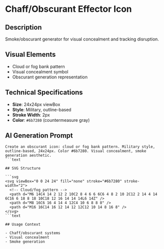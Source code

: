# Chaff/Obscurant Effector Icon

## Description

Smoke/obscurant generator for visual concealment and tracking disruption.

## Visual Elements

- Cloud or fog bank pattern
- Visual concealment symbol
- Obscurant generation representation

## Technical Specifications

- **Size**: 24x24px viewBox
- **Style**: Military, outline-based
- **Stroke Width**: 2px
- **Color**: `#6b7280` (countermeasure gray)

## AI Generation Prompt

```text
Create an obscurant icon: cloud or fog bank pattern. Military style, outline-based, 24x24px. Color #6b7280. Visual concealment, smoke generation aesthetic.
```text

## SVG Structure

```svg
<svg viewBox="0 0 24 24" fill="none" stroke="#6b7280" stroke-width="2">
  <!-- Cloud/fog pattern -->
  <path d="M6 14C4 14 2 12 2 10C2 8 4 6 6 6C6 4 8 2 10 2C12 2 14 4 14 6C16 6 18 8 18 10C18 12 16 14 14 14L6 14Z" />
  <path d="M8 16C6 16 4 14 4 12C4 10 6 8 8 8" />
  <path d="M16 16C14 16 12 14 12 12C12 10 14 8 16 8" />
</svg>
```text

## Usage Context

- Chaff/obscurant systems
- Visual concealment
- Smoke generation
